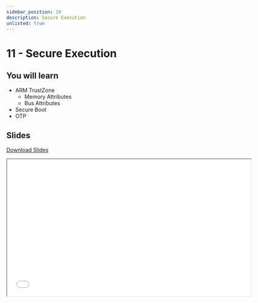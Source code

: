 ```yaml
---
sidebar_position: 10
description: Secure Execution
unlisted: true
---
```


# 11 - Secure Execution

## You will learn

- ARM TrustZone
  - Memory Attributes
  - Bus Attributes
- Secure Boot
- OTP

## Slides

[Download Slides](/slides/fils_en/10/ma-10.pdf)

<iframe src="/slides/fils_en/10" width="640" height="360"></iframe>
